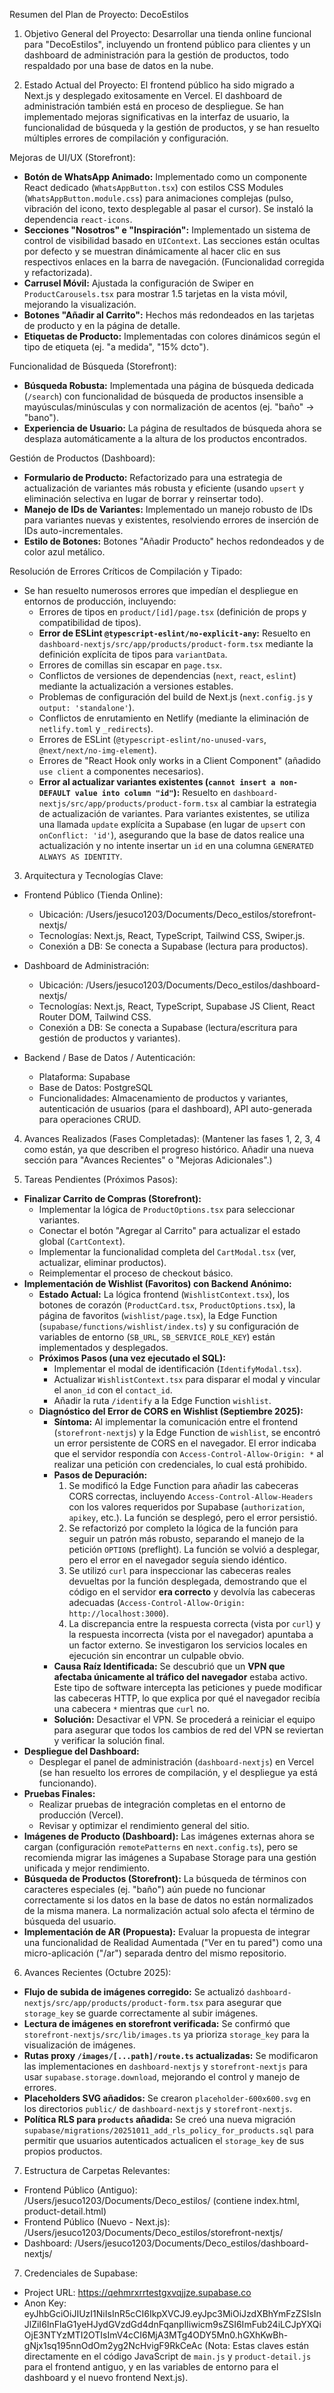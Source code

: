 Resumen del Plan de Proyecto: DecoEstilos

1. Objetivo General del Proyecto:
Desarrollar una tienda online funcional para "DecoEstilos", incluyendo un frontend público
para clientes y un dashboard de administración para la gestión de productos, todo
respaldado por una base de datos en la nube.

2. Estado Actual del Proyecto:
El frontend público ha sido migrado a Next.js y desplegado exitosamente en Vercel. El dashboard de administración también está en proceso de despliegue. Se han implementado mejoras significativas en la interfaz de usuario, la funcionalidad de búsqueda y la gestión de productos, y se han resuelto múltiples errores de compilación y configuración.

Mejoras de UI/UX (Storefront):
*   **Botón de WhatsApp Animado:** Implementado como un componente React dedicado (`WhatsAppButton.tsx`) con estilos CSS Modules (`WhatsAppButton.module.css`) para animaciones complejas (pulso, vibración del icono, texto desplegable al pasar el cursor). Se instaló la dependencia `react-icons`.
*   **Secciones "Nosotros" e "Inspiración":** Implementado un sistema de control de visibilidad basado en `UIContext`. Las secciones están ocultas por defecto y se muestran dinámicamente al hacer clic en sus respectivos enlaces en la barra de navegación. (Funcionalidad corregida y refactorizada).
*   **Carrusel Móvil:** Ajustada la configuración de Swiper en `ProductCarousels.tsx` para mostrar 1.5 tarjetas en la vista móvil, mejorando la visualización.
*   **Botones "Añadir al Carrito":** Hechos más redondeados en las tarjetas de producto y en la página de detalle.
*   **Etiquetas de Producto:** Implementadas con colores dinámicos según el tipo de etiqueta (ej. "a medida", "15% dcto").

Funcionalidad de Búsqueda (Storefront):
*   **Búsqueda Robusta:** Implementada una página de búsqueda dedicada (`/search`) con funcionalidad de búsqueda de productos insensible a mayúsculas/minúsculas y con normalización de acentos (ej. "baño" -> "bano").
*   **Experiencia de Usuario:** La página de resultados de búsqueda ahora se desplaza automáticamente a la altura de los productos encontrados.

Gestión de Productos (Dashboard):
*   **Formulario de Producto:** Refactorizado para una estrategia de actualización de variantes más robusta y eficiente (usando `upsert` y eliminación selectiva en lugar de borrar y reinsertar todo).
*   **Manejo de IDs de Variantes:** Implementado un manejo robusto de IDs para variantes nuevas y existentes, resolviendo errores de inserción de IDs auto-incrementales.
*   **Estilo de Botones:** Botones "Añadir Producto" hechos redondeados y de color azul metálico.

Resolución de Errores Críticos de Compilación y Tipado:
*   Se han resuelto numerosos errores que impedían el despliegue en entornos de producción, incluyendo:
    *   Errores de tipos en `product/[id]/page.tsx` (definición de props y compatibilidad de tipos).
    *   **Error de ESLint `@typescript-eslint/no-explicit-any`:** Resuelto en `dashboard-nextjs/src/app/products/product-form.tsx` mediante la definición explícita de tipos para `variantData`.
    *   Errores de comillas sin escapar en `page.tsx`.
    *   Conflictos de versiones de dependencias (`next`, `react`, `eslint`) mediante la actualización a versiones estables.
    *   Problemas de configuración del build de Next.js (`next.config.js` y `output: 'standalone'`).
    *   Conflictos de enrutamiento en Netlify (mediante la eliminación de `netlify.toml` y `_redirects`).
    *   Errores de ESLint (`@typescript-eslint/no-unused-vars`, `@next/next/no-img-element`).
    *   Errores de "React Hook only works in a Client Component" (añadido `use client` a componentes necesarios).
    *   **Error al actualizar variantes existentes (`cannot insert a non-DEFAULT value into column "id"`):** Resuelto en `dashboard-nextjs/src/app/products/product-form.tsx` al cambiar la estrategia de actualización de variantes. Para variantes existentes, se utiliza una llamada `update` explícita a Supabase (en lugar de `upsert` con `onConflict: 'id'`), asegurando que la base de datos realice una actualización y no intente insertar un `id` en una columna `GENERATED ALWAYS AS IDENTITY`.

3. Arquitectura y Tecnologías Clave:

* Frontend Público (Tienda Online):
    * Ubicación: /Users/jesuco1203/Documents/Deco_estilos/storefront-nextjs/
    * Tecnologías: Next.js, React, TypeScript, Tailwind CSS, Swiper.js.
    * Conexión a DB: Se conecta a Supabase (lectura para productos).

* Dashboard de Administración:
    * Ubicación: /Users/jesuco1203/Documents/Deco_estilos/dashboard-nextjs/
    * Tecnologías: Next.js, React, TypeScript, Supabase JS Client, React Router DOM, Tailwind CSS.
    * Conexión a DB: Se conecta a Supabase (lectura/escritura para gestión de productos y
      variantes).

* Backend / Base de Datos / Autenticación:
    * Plataforma: Supabase
    * Base de Datos: PostgreSQL
    * Funcionalidades: Almacenamiento de productos y variantes, autenticación de usuarios
      (para el dashboard), API auto-generada para operaciones CRUD.

4. Avances Realizados (Fases Completadas):
(Mantener las fases 1, 2, 3, 4 como están, ya que describen el progreso histórico. Añadir una nueva sección para "Avances Recientes" o "Mejoras Adicionales".)

5. Tareas Pendientes (Próximos Pasos):

*   **Finalizar Carrito de Compras (Storefront):**
    *   Implementar la lógica de `ProductOptions.tsx` para seleccionar variantes.
    *   Conectar el botón "Agregar al Carrito" para actualizar el estado global (`CartContext`).
    *   Implementar la funcionalidad completa del `CartModal.tsx` (ver, actualizar, eliminar productos).
    *   Reimplementar el proceso de checkout básico.
*   **Implementación de Wishlist (Favoritos) con Backend Anónimo:**
    *   **Estado Actual:** La lógica frontend (`WishlistContext.tsx`), los botones de corazón (`ProductCard.tsx`, `ProductOptions.tsx`), la página de favoritos (`wishlist/page.tsx`), la Edge Function (`supabase/functions/wishlist/index.ts`) y su configuración de variables de entorno (`SB_URL`, `SB_SERVICE_ROLE_KEY`) están implementados y desplegados.
    *   **Próximos Pasos (una vez ejecutado el SQL):**
        *   Implementar el modal de identificación (`IdentifyModal.tsx`).
        *   Actualizar `WishlistContext.tsx` para disparar el modal y vincular el `anon_id` con el `contact_id`.
        *   Añadir la ruta `/identify` a la Edge Function `wishlist`.
    *   **Diagnóstico del Error de CORS en Wishlist (Septiembre 2025):**
        *   **Síntoma:** Al implementar la comunicación entre el frontend (`storefront-nextjs`) y la Edge Function de `wishlist`, se encontró un error persistente de CORS en el navegador. El error indicaba que el servidor respondía con `Access-Control-Allow-Origin: *` al realizar una petición con credenciales, lo cual está prohibido.
        *   **Pasos de Depuración:**
            1.  Se modificó la Edge Function para añadir las cabeceras CORS correctas, incluyendo `Access-Control-Allow-Headers` con los valores requeridos por Supabase (`authorization`, `apikey`, etc.). La función se desplegó, pero el error persistió.
            2.  Se refactorizó por completo la lógica de la función para seguir un patrón más robusto, separando el manejo de la petición `OPTIONS` (preflight). La función se volvió a desplegar, pero el error en el navegador seguía siendo idéntico.
            3.  Se utilizó `curl` para inspeccionar las cabeceras reales devueltas por la función desplegada, demostrando que el código en el servidor **era correcto** y devolvía las cabeceras adecuadas (`Access-Control-Allow-Origin: http://localhost:3000`).
            4.  La discrepancia entre la respuesta correcta (vista por `curl`) y la respuesta incorrecta (vista por el navegador) apuntaba a un factor externo. Se investigaron los servicios locales en ejecución sin encontrar un culpable obvio.
        *   **Causa Raíz Identificada:** Se descubrió que un **VPN que afectaba únicamente al tráfico del navegador** estaba activo. Este tipo de software intercepta las peticiones y puede modificar las cabeceras HTTP, lo que explica por qué el navegador recibía una cabecera `*` mientras que `curl` no.
        *   **Solución:** Desactivar el VPN. Se procederá a reiniciar el equipo para asegurar que todos los cambios de red del VPN se reviertan y verificar la solución final.
*   **Despliegue del Dashboard:**
    *   Desplegar el panel de administración (`dashboard-nextjs`) en Vercel (se han resuelto los errores de compilación, y el despliegue ya está funcionando).
*   **Pruebas Finales:**
    *   Realizar pruebas de integración completas en el entorno de producción (Vercel).
    *   Revisar y optimizar el rendimiento general del sitio.
*   **Imágenes de Producto (Dashboard):** Las imágenes externas ahora se cargan (configuración `remotePatterns` en `next.config.ts`), pero se recomienda migrar las imágenes a Supabase Storage para una gestión unificada y mejor rendimiento.
*   **Búsqueda de Productos (Storefront):** La búsqueda de términos con caracteres especiales (ej. "baño") aún puede no funcionar correctamente si los datos en la base de datos no están normalizados de la misma manera. La normalización actual solo afecta el término de búsqueda del usuario.
*   **Implementación de AR (Propuesta):** Evaluar la propuesta de integrar una funcionalidad de Realidad Aumentada ("Ver en tu pared") como una micro-aplicación ("/ar") separada dentro del mismo repositorio.

6. Avances Recientes (Octubre 2025):
*   **Flujo de subida de imágenes corregido:** Se actualizó `dashboard-nextjs/src/app/products/product-form.tsx` para asegurar que `storage_key` se guarde correctamente al subir imágenes.
*   **Lectura de imágenes en storefront verificada:** Se confirmó que `storefront-nextjs/src/lib/images.ts` ya prioriza `storage_key` para la visualización de imágenes.
*   **Rutas proxy `/images/[...path]/route.ts` actualizadas:** Se modificaron las implementaciones en `dashboard-nextjs` y `storefront-nextjs` para usar `supabase.storage.download`, mejorando el control y manejo de errores.
*   **Placeholders SVG añadidos:** Se crearon `placeholder-600x600.svg` en los directorios `public/` de `dashboard-nextjs` y `storefront-nextjs`.
*   **Política RLS para `products` añadida:** Se creó una nueva migración `supabase/migrations/20251011_add_rls_policy_for_products.sql` para permitir que usuarios autenticados actualicen el `storage_key` de sus propios productos.

7. Estructura de Carpetas Relevantes:

* Frontend Público (Antiguo): /Users/jesuco1203/Documents/Deco_estilos/ (contiene index.html, product-detail.html)
* Frontend Público (Nuevo - Next.js): /Users/jesuco1203/Documents/Deco_estilos/storefront-nextjs/
* Dashboard: /Users/jesuco1203/Documents/Deco_estilos/dashboard-nextjs/

7. Credenciales de Supabase:

* Project URL: https://qehmrxrrtestgxvqjjze.supabase.co
* Anon Key: eyJhbGciOiJIUzI1NiIsInR5cCI6IkpXVCJ9.eyJpc3MiOiJzdXBhYmFzZSIsInJlZiI6InFlaG1yeHJydGVzdGd4dnFqanplIiwicm9sZSI6ImFub24iLCJpYXQiOjE3NTYzMTI2OTIsImV4cCI6MjA3MTg4ODY5Mn0.hGXhKwBh-gNjx1sq195nnOdOm2yg2NcHvigF9RkCeAc
  (Nota: Estas claves están directamente en el código JavaScript de `main.js` y `product-detail.js` para el frontend antiguo, y en las variables de entorno para el dashboard y el nuevo frontend Next.js).